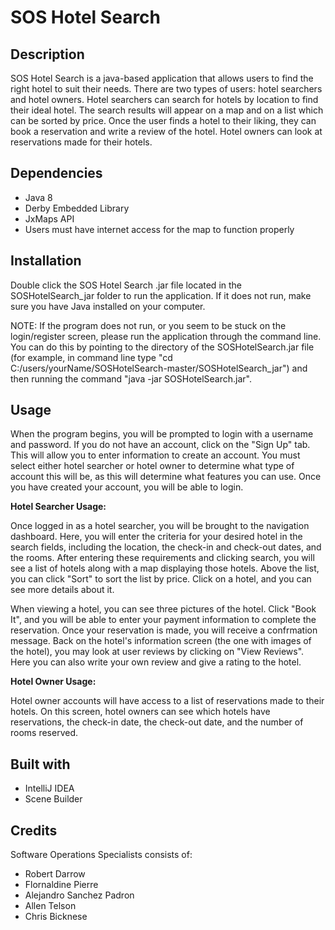 SOS Hotel Search
===

Description
---
SOS Hotel Search is a java-based application that allows users to find the right hotel to suit their needs. There are two types of users: hotel searchers and hotel owners. Hotel searchers can search for hotels by location to find their ideal hotel. The search results will appear on a map and on a list which can be sorted by price. Once the user finds a hotel to their liking, they can book a reservation and write a review of the hotel. Hotel owners can look at reservations made for their hotels.

Dependencies
---
* Java 8
* Derby Embedded Library
* JxMaps API
* Users must have internet access for the map to function properly

Installation
---
Double click the SOS Hotel Search .jar file located in the SOSHotelSearch_jar folder to run the application. If it does not run, make sure you have Java installed on your computer.

NOTE: If the program does not run, or you seem to be stuck on the login/register screen, please run the application through the command line. You can do this by pointing to the directory of the SOSHotelSearch.jar file (for example, in command line type "cd C:/users/yourName/SOSHotelSearch-master/SOSHotelSearch_jar") and then running the command "java -jar SOSHotelSearch.jar".

Usage
---
When the program begins, you will be prompted to login with a username and password. If you do not have an account, click on the "Sign Up" tab. This will allow you to enter information to create an account. You must select either hotel searcher or hotel owner to determine what type of account this will be, as this will determine what features you can use. Once you have created your account, you will be able to login.

**Hotel Searcher Usage:**

Once logged in as a hotel searcher, you will be brought to the navigation dashboard. Here, you will enter the criteria for your desired hotel in the search fields, including the location, the check-in and check-out dates, and the rooms. After entering these requirements and clicking search, you will see a list of hotels along with a map displaying those hotels. Above the list, you can click "Sort" to sort the list by price. Click on a hotel, and you can see more details about it.

When viewing a hotel, you can see three pictures of the hotel. Click "Book It", and you will be able to enter your payment information to complete the reservation. Once your reservation is made, you will receive a confrmation message. Back on the hotel's information screen (the one with images of the hotel), you may look at user reviews by clicking on "View Reviews". Here you can also write your own review and give a rating to the hotel.

**Hotel Owner Usage:**

Hotel owner accounts will have access to a list of reservations made to their hotels. On this screen, hotel owners can see which hotels have reservations, the check-in date, the check-out date, and the number of rooms reserved.

Built with
---
* IntelliJ IDEA
* Scene Builder

Credits
---
Software Operations Specialists consists of:
* Robert Darrow
* Flornaldine Pierre
* Alejandro Sanchez Padron
* Allen Telson
* Chris Bicknese
